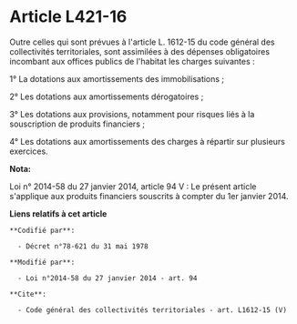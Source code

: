 # Article L421-16

Outre celles qui sont prévues à l'article L. 1612-15 du code général des collectivités territoriales, sont assimilées à des
dépenses obligatoires incombant aux offices publics de l'habitat les charges suivantes : 

1° La dotations aux amortissements des immobilisations ; 

2° Les dotations aux amortissements dérogatoires ; 

3° Les dotations aux provisions, notamment pour risques liés à la souscription de produits financiers ; 

4° Les dotations aux amortissements des charges à répartir sur plusieurs exercices.

**Nota:**

Loi n° 2014-58 du 27 janvier 2014, article 94 V : Le présent article s'applique aux produits financiers souscrits à compter
du 1er janvier 2014.

**Liens relatifs à cet article**

	**Codifié par**:

	  - Décret n°78-621 du 31 mai 1978

	**Modifié par**:

	  - Loi n°2014-58 du 27 janvier 2014 - art. 94

	**Cite**:

	  - Code général des collectivités territoriales - art. L1612-15 (V)
